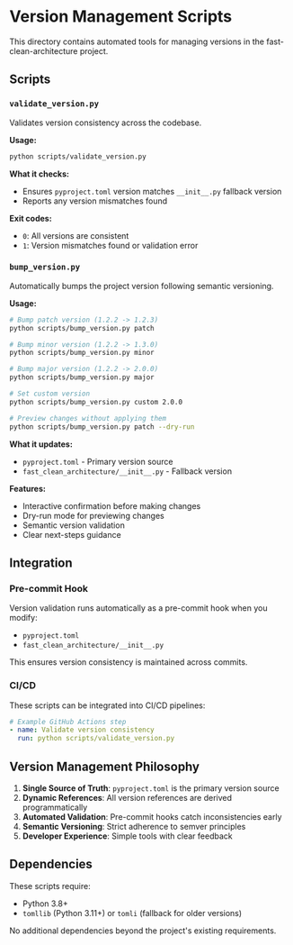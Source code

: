 # Version Management Scripts

This directory contains automated tools for managing versions in the fast-clean-architecture project.

## Scripts

### `validate_version.py`

Validates version consistency across the codebase.

**Usage:**
```bash
python scripts/validate_version.py
```

**What it checks:**
- Ensures `pyproject.toml` version matches `__init__.py` fallback version
- Reports any version mismatches found

**Exit codes:**
- `0`: All versions are consistent
- `1`: Version mismatches found or validation error

### `bump_version.py`

Automatically bumps the project version following semantic versioning.

**Usage:**
```bash
# Bump patch version (1.2.2 -> 1.2.3)
python scripts/bump_version.py patch

# Bump minor version (1.2.2 -> 1.3.0)
python scripts/bump_version.py minor

# Bump major version (1.2.2 -> 2.0.0)
python scripts/bump_version.py major

# Set custom version
python scripts/bump_version.py custom 2.0.0

# Preview changes without applying them
python scripts/bump_version.py patch --dry-run
```

**What it updates:**
- `pyproject.toml` - Primary version source
- `fast_clean_architecture/__init__.py` - Fallback version

**Features:**
- Interactive confirmation before making changes
- Dry-run mode for previewing changes
- Semantic version validation
- Clear next-steps guidance

## Integration

### Pre-commit Hook

Version validation runs automatically as a pre-commit hook when you modify:
- `pyproject.toml`
- `fast_clean_architecture/__init__.py`

This ensures version consistency is maintained across commits.

### CI/CD

These scripts can be integrated into CI/CD pipelines:

```yaml
# Example GitHub Actions step
- name: Validate version consistency
  run: python scripts/validate_version.py
```

## Version Management Philosophy

1. **Single Source of Truth**: `pyproject.toml` is the primary version source
2. **Dynamic References**: All version references are derived programmatically
3. **Automated Validation**: Pre-commit hooks catch inconsistencies early
4. **Semantic Versioning**: Strict adherence to semver principles
5. **Developer Experience**: Simple tools with clear feedback

## Dependencies

These scripts require:
- Python 3.8+
- `tomllib` (Python 3.11+) or `tomli` (fallback for older versions)

No additional dependencies beyond the project's existing requirements.